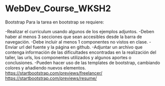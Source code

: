 # WebDev_Course_WKSH2

Bootstrap
Para la tarea en bootstrap se requiere:

-Realizar el curriculum usando algunos de los ejemplos adjuntos.
-Deben haber al menos 3 secciones que sean accesibles desde la barra de navegación.
-Debe incluir al menos 1 componentes no vistos en clase.
-Enviar url del fuente y la página en github.
-Adjuntar un archivo que contenga información de las dificultades encontradas en la realización del taller, las urls, los componentes utilizados y algunos aportes o conclusiones.
-Pueden hacer uso de las templates de bootstrap, cambiando colores y añadiendo nuevos elementos. 
https://startbootstrap.com/previews/freelancer/
https://startbootstrap.com/previews/resume/
